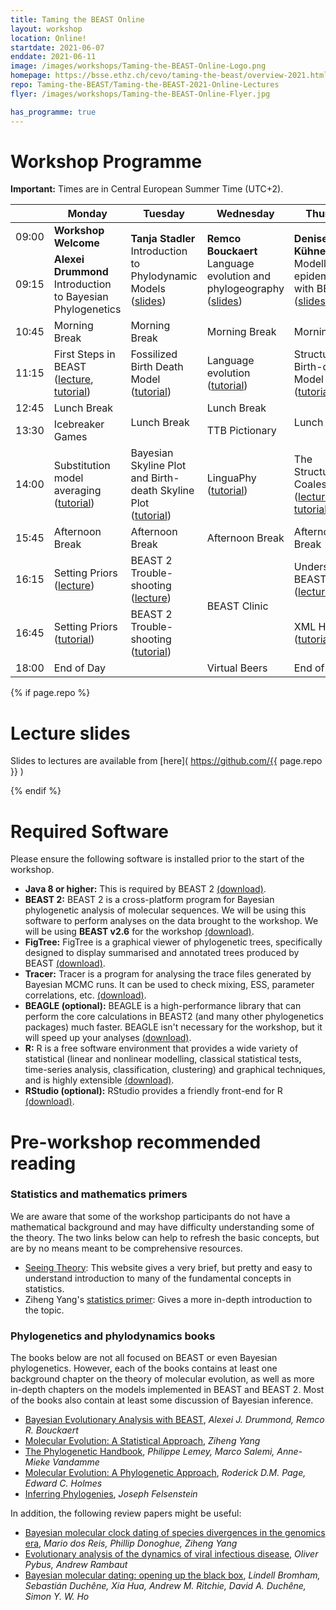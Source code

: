 ```yaml
---
title: Taming the BEAST Online
layout: workshop
location: Online!
startdate: 2021-06-07
enddate: 2021-06-11
image: /images/workshops/Taming-the-BEAST-Online-Logo.png
homepage: https://bsse.ethz.ch/cevo/taming-the-beast/overview-2021.html
repo: Taming-the-BEAST/Taming-the-BEAST-2021-Online-Lectures
flyer: /images/workshops/Taming-the-BEAST-Online-Flyer.jpg

has_programme: true
---
```


# Workshop Programme

**Important:** Times are in Central European Summer Time (UTC+2).

<table>
<thead>

<tr>
<th></th>
<th> Monday </th>
<th> Tuesday </th>
<th> Wednesday </th>
<th> Thursday </th>
<th> Friday </th>
</tr>

</thead>

<tbody>

<tr>
<td> 09:00</td>
<td> <b> Workshop Welcome </b> </td>
<td rowspan="2" class="invited-lecture"> <b>Tanja Stadler</b> <br> Introduction to Phylodynamic Models (<a href="https://github.com/Taming-the-BEAST/Taming-the-BEAST-2021-Online-Lectures/raw/master/Day2_Phylodynamics_-_Tanja_Stadler.pdf">slides</a>) </td>
<td rowspan="2" class="invited-lecture"> <b>Remco Bouckaert </b> <br> Language evolution and phylogeography
(<a href="https://github.com/Taming-the-BEAST/Taming-the-BEAST-2021-Online-Lectures/raw/master/Day3_Culture_Phylogeography_ModelSel_-_Remco_Bouckaert.pdf">slides</a>)</td>
<td rowspan="2" class="invited-lecture"> <b>Denise Kühnert</b> <br> Modelling epidemics with BEAST 2
(<a href="https://github.com/Taming-the-BEAST/Taming-the-BEAST-2021-Online-Lectures/raw/master/Day4_Structured_Phylodynamics_-_Denise_Kuehnert.pdf">slides</a>)</td>
<td rowspan="2" class="lecture"> <b>Tim Vaughan</b> <br> Epidemic trajectory inference (<a href="https://github.com/Taming-the-BEAST/Taming-the-BEAST-2021-Online-Lectures/blob/master/Day5_Trajectories_-_Tim_Vaughan.pdf">slides</a>)</td>
</tr>

<tr>
<td> 09:15 </td>
<td class="invited-lecture"> <b>Alexei Drummond</b> <br> Introduction to Bayesian Phylogenetics </td>
</tr>

<tr>
<td> 10:45 </td>
<td class="food" > Morning Break </td>
<td class="food" > Morning Break </td>
<td class="food" > Morning Break </td>
<td class="food" > Morning Break </td>
<td class="food" > Morning Break </td>
</tr>


<tr>
<td> 11:15 </td>
<td class="tutorial">
    First Steps in BEAST <br>
     (<a href="https://github.com/Taming-the-BEAST/Taming-the-BEAST-2021-Online-Lectures/raw/master/Day1_First_Steps_-_Ceci_Valenzuela.pdf">lecture</a>, <a href="https://taming-the-beast.org/tutorials/Introduction-to-BEAST2/">tutorial</a>)
     </td>
<td class="tutorial"> Fossilized Birth Death Model <br>
     (<a href="https://taming-the-beast.org/tutorials/FBD-tutorial/">tutorial</a>) </td>
<td class="tutorial"> Language evolution <br>
     (<a href="https://taming-the-beast.org/tutorials/LanguagePhylogenies/">tutorial</a>) </td>
<td class="tutorial"> Structured Birth-death Model <br>
     (<a href="https://taming-the-beast.org/tutorials/Structured-birth-death-model/">tutorial</a>) </td>
<td class="tutorial"> StarBEAST 2 <br>
     (<a href="https://taming-the-beast.org/tutorials/starbeast2-tutorial/">tutorial</a>) </td>
</tr>

<tr>
<td> 12:45 </td>
<td class="food">Lunch Break</td>
<td class="food" rowspan="2">Lunch Break</td>
<td class="food">Lunch Break</td>
<td class="food" rowspan="2">Lunch Break</td>
<td class="food" rowspan="2">Lunch Break</td>
</tr>

<tr>
<td> 13:30 </td>
<td class="social">Icebreaker Games</td>
<td class="social">TTB Pictionary</td>
</tr>

<tr>
<td> 14:00 </td>
<td class="tutorial"> Substitution model averaging <br>
     (<a href="https://taming-the-beast.org/tutorials/Substitution-model-averaging/">tutorial</a>) </td>
<td class="tutorial"> Bayesian Skyline Plot and Birth-death Skyline Plot<br>
     (<a href="https://taming-the-beast.org/tutorials/Skyline-plots/">tutorial</a>) </td>
<td class="tutorial"> LinguaPhy (<a href="https://linguaphylo.github.io/tutorials/time-stamped-data/">tutorial</a>) </td>
<td class="tutorial"> The Structured Coalescent <br>
     (<a href="https://github.com/Taming-the-BEAST/Taming-the-BEAST-2021-Online-Lectures/raw/master/Day4_Structured_Coalescent_-_Tim_Vaughan.pdf">lecture</a>, <a href="https://taming-the-beast.org/tutorials/Structured-coalescent/">tutorial</a>) </td>
<td class="tutorial"> Inferring recombination graphs with BEAST 2 <br>
    (<a href="https://github.com/Taming-the-BEAST/Taming-the-BEAST-2021-Online-Lectures/raw/master/Day5_ARGs_-_Ugne_Stolz.pdf">lecture</a>, <a href="https://taming-the-beast.org/tutorials/Reassortment-Tutorial/">tutorial</a>) </td>
</tr>

<tr>
<td> 15:45 </td>
<td class="food"> Afternoon Break </td>
<td class="food"> Afternoon Break </td>
<td class="food"> Afternoon Break </td>
<td class="food"> Afternoon Break </td>
<td class="food"> Afternoon Break </td>
</tr>

<tr>
<td> 16:15 </td>
<td class="lecture"> Setting Priors <br> (<a href="https://github.com/Taming-the-BEAST/Taming-the-BEAST-2021-Online-Lectures/raw/master/Day1_Setting_Priors_-_Sarah_Nadeau.pdf">lecture</a>)
     </td>
<td class="lecture"> BEAST 2 Trouble-shooting <br>
    (<a href="https://github.com/Taming-the-BEAST/Taming-the-BEAST-2021-Online-Lectures/raw/master/Day2_Troubleshooting_-_Tim_Vaughan.pdf">lecture</a>) </td>
<td class="help-session" rowspan="2"> BEAST Clinic </td>
<td class="lecture">
    Understanding BEAST&nbsp;2 XML <br>
    (<a href="https://github.com/Taming-the-BEAST/Taming-the-BEAST-2021-Online-Lectures/raw/master/Day4_XML_-_Tim_Vaughan.pdf">lecture</a>) </td>
<td class="help-session" rowspan="2"> BEAST Clinic </td>
</tr>

<tr>
<td> 16:45 </td>
<td class="tutorial"> Setting Priors <br>
    (<a href="https://taming-the-beast.org/tutorials/Prior-selection/">tutorial</a>) </td>
<td class="tutorial"> BEAST 2 Trouble-shooting <br>
    (<a href="https://taming-the-beast.org/tutorials/Troubleshooting/">tutorial</a>) </td>
<td class="tutorial">
    XML Hacking <br>
    (<a href="https://github.com/Taming-the-BEAST/Taming-the-BEAST-2021-Online-Lectures/raw/master/Day4_XML_-_Tim_Vaughan.pdf">tutorial</a>) </td>
</tr>

<tr>
<td> 18:00 </td>
<td colspan="2"> End of Day </td>
<td class="social"> Virtual Beers </td>
<td colspan="2"> End of Day </td>
<!-- <td> End of Day </td> -->
<!-- <td> End of Day </td> -->
<!-- <td> End of Day </td> -->
<!-- <td> End of Day </td> -->
</tr>



</tbody>
</table>

{% if page.repo %}

# Lecture slides

Slides to lectures are available from [here]( https://github.com/{{ page.repo }} )

{% endif %}


# Required Software

Please ensure the following software is installed prior to the start of the workshop.

- **Java 8 or higher:** This is required by BEAST 2 [(download)](https://adoptopenjdk.net/).
- **BEAST 2:** BEAST 2 is a cross-platform program for Bayesian phylogenetic analysis of molecular sequences. We will be using this software to perform analyses on the data brought to the workshop. We will be using **BEAST v2.6** for the workshop [(download)](http://beast2.org/).
- **FigTree:** FigTree is a graphical viewer of phylogenetic trees, specifically designed to display summarised and annotated trees produced by BEAST [(download)](http://beast.community/figtree).
- **Tracer:** Tracer is a program for analysing the trace files generated by Bayesian MCMC runs. It can be used to check mixing, ESS, parameter correlations, etc. [(download)](http://beast.community/tracer).
- **BEAGLE (optional):** BEAGLE is a high-performance library that can perform the core calculations in BEAST2 (and many other phylogenetics packages) much faster. BEAGLE isn't necessary for the workshop, but it will speed up your analyses [(download)](https://github.com/beagle-dev/beagle-lib).
- **R:** R is a free software environment that provides a wide variety of statistical (linear and nonlinear modelling, classical statistical tests, time-series analysis, classification, clustering) and graphical techniques, and is highly extensible [(download)](https://www.r-project.org/).
- **RStudio (optional):** RStudio provides a friendly front-end for R [(download)](https://www.rstudio.com/).


# Pre-workshop recommended reading


### Statistics and mathematics primers

We are aware that some of the workshop participants do not have a mathematical background and may have difficulty understanding some of the theory. The two links below can help to refresh the basic concepts, but are by no means meant to be comprehensive resources.

- [Seeing Theory](http://students.brown.edu/seeing-theory/index.html): This website gives a very brief, but pretty and easy to understand introduction to many of the fundamental concepts in statistics. 
- Ziheng Yang's [statistics primer](http://abacus.gene.ucl.ac.uk/PPS/PrimerProbabilityStatistics.pdf): Gives a more in-depth introduction to the topic.

### Phylogenetics and phylodynamics books

The books below are not all focused on BEAST or even Bayesian phylogenetics. However, each of the books contains at least one background chapter on the theory of molecular evolution, as well as more in-depth chapters on the models implemented in BEAST and BEAST 2. Most of the books also contain at least some discussion of Bayesian inference.

- [Bayesian Evolutionary Analysis with BEAST](https://www.beast2.org/book/), _Alexei J. Drummond, Remco R. Bouckaert_
- [Molecular Evolution: A Statistical Approach](http://abacus.gene.ucl.ac.uk/MESA/), _Ziheng Yang_
- [The Phylogenetic Handbook](http://www.cambridge.org/catalogue/catalogue.asp?isbn=9780521877107), _Philippe Lemey, Marco Salemi, Anne-Mieke Vandamme_
- [Molecular Evolution: A Phylogenetic Approach](http://eu.wiley.com/WileyCDA/WileyTitle/productCd-0865428891.html), _Roderick D.M. Page, Edward C. Holmes_
- [Inferring Phylogenies](https://www.amazon.co.uk/Inferring-Phylogenies-Joseph-Felsenstein/dp/0878931775), _Joseph Felsenstein_

In addition, the following review papers might be useful:

- [Bayesian molecular clock dating of species divergences in the genomics era](https://www.nature.com/articles/nrg.2015.8), _Mario dos Reis, Phillip Donoghue, Ziheng Yang_
- [Evolutionary analysis of the dynamics of viral infectious disease](https://www.nature.com/articles/nrg2583), _Oliver Pybus, Andrew Rambaut_
- [Bayesian molecular dating: opening up the black box](https://onlinelibrary.wiley.com/doi/abs/10.1111/brv.12390), _Lindell Bromham, Sebastián Duchêne, Xia Hua, Andrew M. Ritchie, David A. Duchêne, Simon Y. W. Ho_

